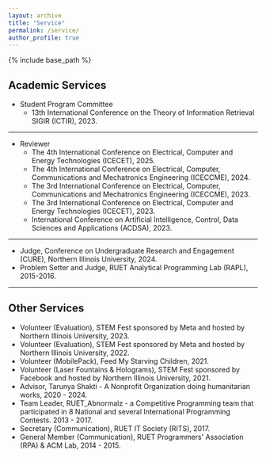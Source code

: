 ```yaml
---
layout: archive
title: "Service"
permalink: /service/
author_profile: true
---
```


{% include base_path %}


Academic Services
-----------------

* Student Program Committee
  * 13th International Conference on the Theory of Information Retrieval SIGIR (ICTIR), 2023.

------------
* Reviewer
  * The 4th International Conference on Electrical, Computer and Energy Technologies (ICECET), 2025.
  * The 4th International Conference on Electrical, Computer, Communications and Mechatronics Engineering (ICECCME), 2024.
  * The 3rd International Conference on Electrical, Computer, Communications and Mechatronics Engineering
(ICECCME), 2023.
  * The 3rd International Conference on Electrical, Computer and Energy Technologies (ICECET), 2023.
  * International Conference on Artificial Intelligence, Control, Data Sciences and Applications (ACDSA), 2023.

-------------
* Judge, Conference on Undergraduate Research and Engagement (CURE), Northern Illinois University, 2024.
* Problem Setter and Judge, RUET Analytical Programming Lab (RAPL), 2015-2016. 

-----------------

Other Services
--------------

* Volunteer (Evaluation), STEM Fest sponsored by Meta and hosted by Northern Illinois University, 2023.
* Volunteer (Evaluation), STEM Fest sponsored by Meta and hosted by Northern Illinois University, 2022.
* Volunteer (MobilePack), Feed My Starving Children, 2021.
* Volunteer (Laser Fountains & Holograms), STEM Fest sponsored by Facebook and hosted by Northern Illinois University, 2021.
* Advisor, Tarunya Shakti - A Nonprofit Organization doing humanitarian works, 2020 - 2024.
* Team Leader, RUET_Abnormalz - a Competitive Programming team that participated in 8 National and several International Programming Contests. 2013 - 2017.
* Secretary (Communication), RUET IT Society (RITS), 2017.
* General Member (Communication), RUET Programmers' Association (RPA) & ACM Lab, 2014 - 2015.
